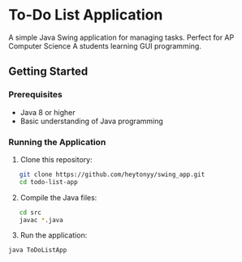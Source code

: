 # To-Do List Application

A simple Java Swing application for managing tasks. Perfect for AP Computer Science A students learning GUI programming.

## Getting Started

### Prerequisites
- Java 8 or higher
- Basic understanding of Java programming

### Running the Application

1. Clone this repository:
```bash
   git clone https://github.com/heytonyy/swing_app.git
   cd todo-list-app
```

2. Compile the Java files:

```bash
   cd src
   javac *.java
```

3. Run the application:

```bash
java ToDoListApp
```